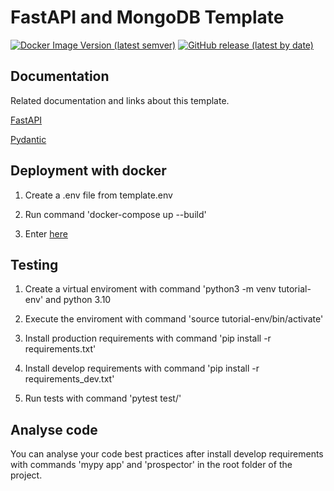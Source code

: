 # FastAPI and MongoDB Template

[![Docker Image Version (latest semver)](https://img.shields.io/docker/v/germanmt/fastapi_mongodb_template?label=dockerhub&logo=docker&sort=semver)](https://hub.docker.com/repository/docker/germanmt/fastapi_mongodb_template) [![GitHub release (latest by date)](https://img.shields.io/github/v/release/GermanMT/fastapi_mongodb_template?color=green&logo=github)](https://github.com/GermanMT/fastapi_mongodb_template/releases)

## Documentation

Related documentation and links about this template.

[FastAPI](https://fastapi.tiangolo.com/)

[Pydantic](https://pydantic-docs.helpmanual.io/)

## Deployment with docker

1. Create a .env file from template.env

2. Run command 'docker-compose up --build'

3. Enter [here](http://0.0.0.0:8000/docs)

## Testing

1. Create a virtual enviroment with command 'python3 -m venv tutorial-env' and python 3.10

2. Execute the enviroment with command 'source tutorial-env/bin/activate'

3. Install production requirements with command 'pip install -r requirements.txt'

4. Install develop requirements with command 'pip install -r requirements_dev.txt'

5. Run tests with command 'pytest test/'

## Analyse code

You can analyse your code best practices after install develop requirements with commands 'mypy app' and 'prospector' in the root folder of the project.
